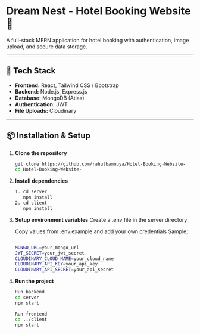 # Dream Nest - Hotel Booking Website 🏨

A full-stack MERN application for hotel booking with authentication, image upload, and secure data storage.

---

## 🚀 Tech Stack
- **Frontend:** React, Tailwind CSS / Bootstrap
- **Backend:** Node.js, Express.js
- **Database:** MongoDB (Atlas)
- **Authentication:** JWT
- **File Uploads:** Cloudinary

---

## 📦 Installation & Setup

1. **Clone the repository**
   ```bash
   git clone https://github.com/rahulbamnuya/Hotel-Booking-Website-
   cd Hotel-Booking-Website-
   ```
2. **Install dependencies**
   ```bash
   1. cd server
      npm install
   2. cd client 
      npm install
   ```
3. **Setup environment variables**
   Create a .env file in the server directory

   Copy values from .env.example and add your own credentials
   Sample:
   ```bash
   
   MONGO_URL=your_mongo_url
   JWT_SECRET=your_jwt_secret
   CLOUDINARY_CLOUD_NAME=your_cloud_name
   CLOUDINARY_API_KEY=your_api_key
   CLOUDINARY_API_SECRET=your_api_secret

   ```
4. **Run the project**
   ```bash
   Run backend
   cd server
   npm start

   Run frontend
   cd ../client
   npm start

   ```